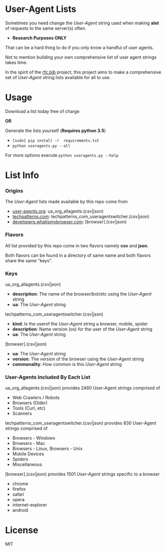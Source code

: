 # User-Agent Lists

Sometimes you need change the _User-Agent_ string used when making **alot** of requests to the same server(s) often.
- **Research Purposes ONLY**

That can be a hard thing to do if you only know a handful of user agents.

Not to mention building your own comprehensive list of user agent strings takes time.

In the spirit of the [rfc.bib](https://github.com/hupili/rfc.bib) project, this project aims to make a comprehensive set of _User-Agent_ string lists available for all to use.

# Usage
Download a list today free of charge

**OR**

Generate the lists yourself (**Requires python 3.5**)
- ```[sudo] pip install -r  requirements.txt```
- ```python useragents.py --all```

For more options execute ```python useragents.py --help```


# List Info
### Origins
The _User-Agent_ lists made available by this repo come from
- [user-agents.org](http://www.user-agents.org/allagents.xml):  ua_org_allagents.(csv|json)
- [techpatterns.com](https://techpatterns.com/downloads/firefox/useragentswitcher.xml): techpatterns_com_useragentswitcher.(csv|json)
- [developers.whatismybrowser.com](https://developers.whatismybrowser.com/useragents/explore): [browser].(csv|json)

### Flavors
All list provided by this repo come in two flavors namely **csv** and **json**.

Both flavors can be found in a directory of same name and  both flavors share the same "keys".

### Keys
ua_org_allagents.(csv|json)
- **description**: The name of the browser/bot/etc using the _User-Agent_ string
- **ua**: The _User-Agent_ string

techpatterns_com_useragentswitcher.(csv|json)
- **kind**: Is the userof the _User-Agent_ string a browser, mobile, spider
- **description**: Name version (os) for the user of the _User-Agent_ string
- **ua**: The _User-Agent_ string

[browser].(csv|json)
- **ua**: The _User-Agent_ string
- **version**: The version of the browser using the _User-Agent_ string
- **commonality**: How common is this _User-Agent_ string

### User-Agents Included By Each List
ua_org_allagents.(csv|json) provides 2460 User-Agent strings comprised of
- Web Crawlers / Robots
- Browsers (Older)
- Tools (Curl, etc)
- Scanners

techpatterns_com_useragentswitcher.(csv|json) provides 830 User-Agent strings comprised of
- Browsers - Windows
- Browsers - Mac
- Browsers - Linux, Browsers - Unix
- Mobile Devices
- Spiders
- Miscellaneous

[browser].(csv|json) provides 1501 _User-Agent_ strings specific to a browser
- chrome
- firefox
- safari
- opera
- internet-explorer
- android

# License
MIT
